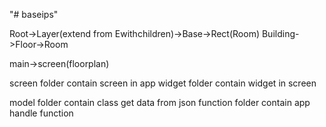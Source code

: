 "# baseips" 

Root->Layer(extend from Ewithchildren)->Base->Rect(Room)
Building->Floor->Room

main->screen(floorplan)

screen folder contain screen in app
widget folder contain widget in screen

model folder contain class get data from json
function folder contain app handle function